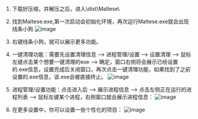 1. 下载好压缩，并解压之后，进入\dist\Maltese\
2. 找到Maltese.exe,第一次启动会初始化环境，再次运行Maltese.exe就会出现线条小狗
   ![image](https://github.com/user-attachments/assets/31412db6-c10b-4acc-9cd1-a961d4b04fec)
3. 右键线条小狗，就可以展示更多功能。
4. 一键清理功能：需要先设置清理信息 --> 进程管理/设置 --> 设置清理 --> 鼠标左键点击某个想要一键清理的exe --> 确定，窗口右侧将会展示已经设置的.exe信息，设置完成后关闭窗口，再次点击一键清理功能，如果找到了之前设置的.exe信息，该.exe会被直接终止。
   ![image](https://github.com/user-attachments/assets/35e2ad59-5449-49f9-a3c8-61b99a5190d9)

5. 进程管理/设置功能：点击进入后 --> 展示进程信息 --> 点击左侧正在运行的进程列表 --> 鼠标左键某个进程，右侧窗口就会展示进程信息：
   ![image](https://github.com/user-attachments/assets/bf981ff1-6e7a-4656-8734-2171f93915a0)
6. 在更多设置中，你可以设置一些个性化的项目：
   ![image](https://github.com/user-attachments/assets/8ed41653-91ea-4c5c-ab29-4c2d6d4e49d5)
